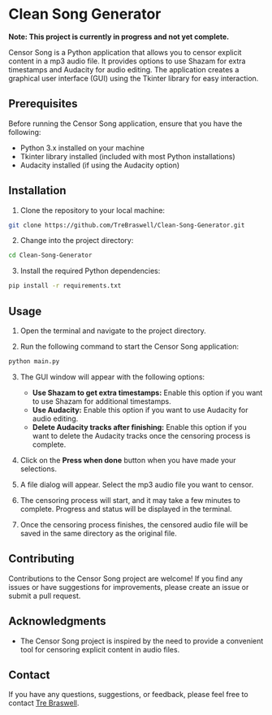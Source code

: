 # Clean Song Generator

**Note: This project is currently in progress and not yet complete.**

Censor Song is a Python application that allows you to censor explicit content in a mp3 audio file. It provides options to use Shazam for extra timestamps and Audacity for audio editing. The application creates a graphical user interface (GUI) using the Tkinter library for easy interaction.

## Prerequisites

Before running the Censor Song application, ensure that you have the following:

- Python 3.x installed on your machine
- Tkinter library installed (included with most Python installations)
- Audacity installed (if using the Audacity option)

## Installation

1. Clone the repository to your local machine:

```bash
git clone https://github.com/TreBraswell/Clean-Song-Generator.git
```

2. Change into the project directory:

```bash
cd Clean-Song-Generator
```

3. Install the required Python dependencies:

```bash
pip install -r requirements.txt
```

## Usage

1. Open the terminal and navigate to the project directory.

2. Run the following command to start the Censor Song application:

```bash
python main.py
```

3. The GUI window will appear with the following options:

   - **Use Shazam to get extra timestamps:** Enable this option if you want to use Shazam for additional timestamps.
   - **Use Audacity:** Enable this option if you want to use Audacity for audio editing.
   - **Delete Audacity tracks after finishing:** Enable this option if you want to delete the Audacity tracks once the censoring process is complete.

4. Click on the **Press when done** button when you have made your selections.

5. A file dialog will appear. Select the mp3 audio file you want to censor.

6. The censoring process will start, and it may take a few minutes to complete. Progress and status will be displayed in the terminal.

7. Once the censoring process finishes, the censored audio file will be saved in the same directory as the original file.

## Contributing

Contributions to the Censor Song project are welcome! If you find any issues or have suggestions for improvements, please create an issue or submit a pull request.

## Acknowledgments

- The Censor Song project is inspired by the need to provide a convenient tool for censoring explicit content in audio files.

## Contact

If you have any questions, suggestions, or feedback, please feel free to contact [Tre Braswell](mailto:trebraswell@gmail.com).
